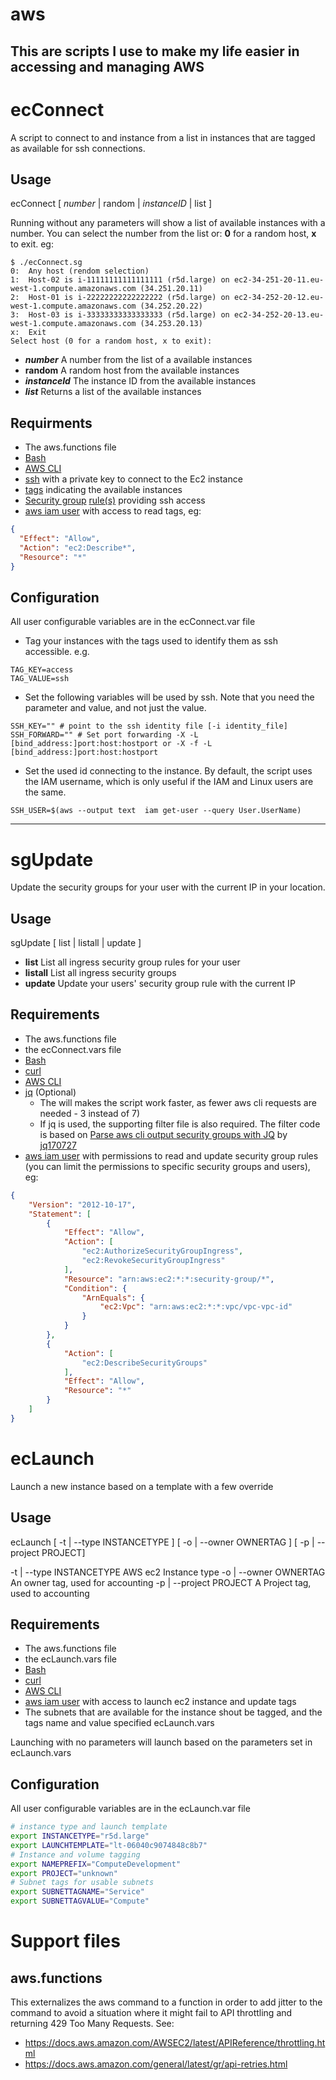 # aws
This are scripts I use to make my life easier in accessing and managing AWS
---

# ecConnect
A script to connect to and instance from a list in instances that are tagged as available for ssh connections.
## Usage

ecConnect [ *number* | random | *instanceID* | list ]

Running without any parameters will show a list of available instances with a number. You can select the number from the list or: **0** for a random host, **x** to exit. eg:
```
$ ./ecConnect.sg
0:  Any host (rendom selection)
1:  Host-02 is i-11111111111111111 (r5d.large) on ec2-34-251-20-11.eu-west-1.compute.amazonaws.com (34.251.20.11)
2:  Host-01 is i-22222222222222222 (r5d.large) on ec2-34-252-20-12.eu-west-1.compute.amazonaws.com (34.252.20.22)
3:  Host-03 is i-33333333333333333 (r5d.large) on ec2-34-252-20-13.eu-west-1.compute.amazonaws.com (34.253.20.13)
x:  Exit
Select host (0 for a random host, x to exit):
```

* ***number*** A number from the list of a available instances
* **random** A random host from the available instances
* ***instanceId*** The instance ID from the available instances
* ***list*** Returns a list of the available instances

## Requirments
* The aws.functions file
* [Bash](https://www.gnu.org/software/bash/)
* [AWS CLI](https://aws.amazon.com/cli/)
* [ssh](https://www.openssh.com/) with a private key to connect to the Ec2 instance
* [tags](https://docs.aws.amazon.com/AWSEC2/latest/UserGuide/Using_Tags.html) indicating the available instances
* [Security group](https://docs.aws.amazon.com/vpc/latest/userguide/VPC_SecurityGroups.html) [rule(s)](https://docs.aws.amazon.com/vpc/latest/userguide/VPC_SecurityGroups.html#SecurityGroupRules) providing ssh access
* [aws iam user](https://aws.amazon.com/iam/) with access to read tags, eg:
```json
{
  "Effect": "Allow",
  "Action": "ec2:Describe*",
  "Resource": "*"
}
```
## Configuration
All user configurable variables are in the ecConnect.var file
* Tag your instances with the tags used to identify them as ssh accessible. e.g.
```shell
TAG_KEY=access
TAG_VALUE=ssh
```
* Set the following variables will be used by ssh. Note that you need the parameter and value, and not just the value.
```shell
SSH_KEY="" # point to the ssh identity file [-i identity_file]
SSH_FORWARD="" # Set port forwarding -X -L [bind_address:]port:host:hostport or -X -f -L [bind_address:]port:host:hostport
```
* Set the used id connecting to the instance. By default, the script uses the IAM username, which is only useful if the IAM and Linux users are the same. 
```shell
SSH_USER=$(aws --output text  iam get-user --query User.UserName)
```
---

# sgUpdate
Update the security groups for your user with the current IP in your location. 

## Usage
sgUpdate [ list | listall | update ]
* **list** List all ingress security group rules for your user
* **listall** List all ingress security groups
* **update** Update your users' security group rule with the current IP

## Requirements
* The aws.functions file
* the ecConnect.vars file
* [Bash](https://www.gnu.org/software/bash/)
* [curl](https://curl.se/)
* [AWS CLI](https://aws.amazon.com/cli/)
* [jq](https://stedolan.github.io/jq/) (Optional) 
  * The will makes the script work faster, as fewer aws cli requests are needed - 3 instead of 7)
  * If jq is used, the supporting filter file is also required. The filter code is based on [Parse aws cli output security groups with JQ](https://stackoverflow.com/questions/26543318/parse-aws-cli-output-security-groups-with-jq/45704642#45704642) by [jq170727](https://stackoverflow.com/users/8379597/jq170727)
* [aws iam user](https://aws.amazon.com/iam/) with permissions to read and update security group rules (you can limit the permissions to specific security groups and users), eg:
```json
{
    "Version": "2012-10-17",
    "Statement": [
        {
            "Effect": "Allow",
            "Action": [
                "ec2:AuthorizeSecurityGroupIngress",
                "ec2:RevokeSecurityGroupIngress"
            ],
            "Resource": "arn:aws:ec2:*:*:security-group/*",
            "Condition": {
                "ArnEquals": {
                    "ec2:Vpc": "arn:aws:ec2:*:*:vpc/vpc-vpc-id"
                }
            }
        },
        {
            "Action": [
                "ec2:DescribeSecurityGroups"
            ],
            "Effect": "Allow",
            "Resource": "*"
        }
    ]
}
```


# ecLaunch
Launch a new instance based on a template with a few override 

## Usage
ecLaunch [ -t | --type INSTANCETYPE ] [ -o | --owner OWNERTAG ] [ -p | --project PROJECT]

-t | --type INSTANCETYPE    AWS ec2 Instance type
-o | --owner OWNERTAG       An owner tag, used for accounting
-p | --project PROJECT      A Project tag, used to accounting

## Requirements
* The aws.functions file
* the ecLaunch.vars file
* [Bash](https://www.gnu.org/software/bash/)
* [curl](https://curl.se/)
* [AWS CLI](https://aws.amazon.com/cli/)
* [aws iam user](https://aws.amazon.com/iam/) with access to launch ec2 instance and update tags
* The subnets that are available for the instance shout be tagged, and the tags name and value specified ecLaunch.vars

Launching with no parameters will launch based on the parameters set in ecLaunch.vars

## Configuration
All user configurable variables are in the ecLaunch.var file
```bash
# instance type and launch template 
export INSTANCETYPE="r5d.large"
export LAUNCHTEMPLATE="lt-06040c9074848c8b7"
# Instance and volume tagging 
export NAMEPREFIX="ComputeDevelopment"
export PROJECT="unknown"
# Subnet tags for usable subnets
export SUBNETTAGNAME="Service"
export SUBNETTAGVALUE="Compute"
```

# Support files
## aws.functions
This externalizes the aws command to a function in order to add jitter to the command to avoid a situation where it might fail to API throttling and returning 429 Too Many Requests. See:
* https://docs.aws.amazon.com/AWSEC2/latest/APIReference/throttling.html
* https://docs.aws.amazon.com/general/latest/gr/api-retries.html



